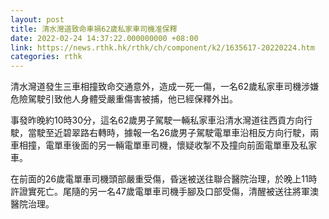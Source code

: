 ```yaml
---
layout: post
title: 清水灣道致命車禍62歲私家車司機准保釋
date: 2022-02-24 14:37:22.000000000 +08:00
link: https://news.rthk.hk/rthk/ch/component/k2/1635617-20220224.htm
categories: rthk
---
```


清水灣道發生三車相撞致命交通意外，造成一死一傷，一名62歲私家車司機涉嫌危險駕駛引致他人身體受嚴重傷害被捕，他已經保釋外出。

事發昨晚約10時30分，這名62歲男子駕駛一輛私家車沿清水灣道往西貢方向行駛，當駛至近碧翠路右轉時，據報一名26歲男子駕駛電單車沿相反方向行駛，兩車相撞，電單車後面的另一輛電單車司機，懷疑收掣不及撞向前面電單車及私家車。

在前面的26歲電單車司機頭部嚴重受傷，昏迷被送往聯合醫院治理，於晚上11時許證實死亡。尾隨的另一名47歲電單車司機手腳及口部受傷，清醒被送往將軍澳醫院治理。　

